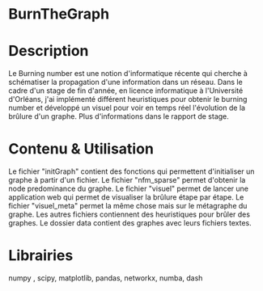 # BurnTheGraph
# Description
Le Burning number est une notion d'informatique récente qui cherche à schématiser la propagation d'une information dans un réseau.
Dans le cadre d'un stage de fin d'année, en licence informatique à l'Université d'Orléans, j'ai implémenté différent heuristiques pour obtenir le burning number et développé un visuel pour voir en temps réel l'évolution de la brûlure d'un graphe.
Plus d'informations dans le rapport de stage.
# Contenu & Utilisation
Le fichier "initGraph" contient des fonctions qui permettent d'initialiser un graphe à partir d'un fichier.
Le fichier "nfm_sparse" permet d'obtenir la node predominance du graphe.
Le fichier "visuel" permet de lancer une application web qui permet de visualiser la brûlure étape par étape.
Le fichier "visuel_meta" permet la même chose mais sur le métagraphe du graphe.
Les autres fichiers contiennent des heuristiques pour brûler des graphes. 
Le dossier data contient des graphes avec leurs fichiers textes.
# Librairies
numpy , scipy, matplotlib, pandas, networkx, numba, dash

